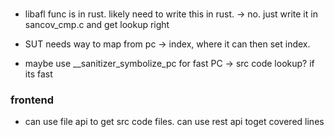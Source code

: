 

###

- libafl func is in rust. likely need to write this in rust. -> no. just write it in sancov\_cmp.c and get lookup right 

- SUT needs way to map from pc -> index, where it can then set index.

- maybe use __sanitizer_symbolize_pc for fast PC -> src code lookup? if its fast


### frontend

- can use file api to get src code files. can use rest api toget covered lines
